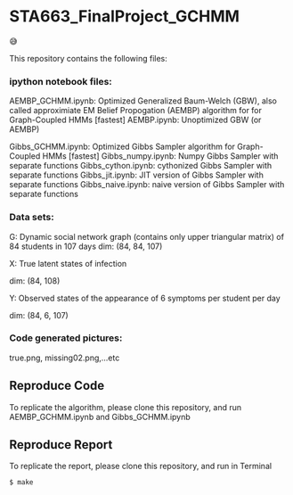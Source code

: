 # STA663_FinalProject_GCHMM

:sweat_smile: 

This repository contains the following files:

### ipython notebook files:
AEMBP_GCHMM.ipynb: Optimized Generalized Baum-Welch (GBW), also called approximiate EM Belief Propogation (AEMBP) algorithm for for Graph-Coupled HMMs [fastest]
AEMBP.ipynb: Unoptimized GBW (or AEMBP)

Gibbs_GCHMM.ipynb: Optimized Gibbs Sampler algorithm for Graph-Coupled HMMs [fastest]
Gibbs_numpy.ipynb: Numpy Gibbs Sampler with separate functions
Gibbs_cython.ipynb: cythonized Gibbs Sampler with separate functions
Gibbs_jit.ipynb: JIT version of Gibbs Sampler with separate functions
Gibbs_naive.ipynb: naive version of Gibbs Sampler with separate functions

### Data sets:
G: Dynamic social network graph (contains only upper triangular matrix) of 84 students in 107 days 
dim: (84, 84, 107) 

X: True latent states of infection 

dim: (84, 108) 

Y: Observed states of the appearance of 6 symptoms per student per day 

dim: (84, 6, 107)    


### Code generated pictures:
true.png, missing02.png,...etc

## Reproduce Code
To replicate the algorithm, please clone this repository, and run AEMBP_GCHMM.ipynb and Gibbs_GCHMM.ipynb

## Reproduce Report
To replicate the report, please clone this repository, and run in Terminal
```
$ make
```

